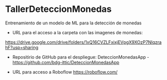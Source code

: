 # TallerDeteccionMonedas
Entrenamiento de un modelo de ML para la detección de monedas

- URL para el acceso a la carpeta con las imagenes de monedas:

https://drive.google.com/drive/folders/1xQ16CVZLFxixjEVpgX9XOzP7NlqzrahF?usp=sharing

- Repositirio de GitHub para el despliegue:
DeteccionMonedasApp - https://github.com/bdg-ittic/DeteccionMonedasApp

- URL para acceso a Roboflow
  https://roboflow.com/

  
